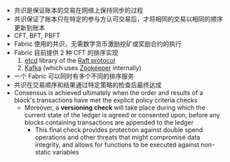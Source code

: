 - 共识是保证账本的交易在网络上保持同步的过程
- 共识保证了账本只在特定的参与方认可交易后，才将相同的交易以相同的顺序更新到账本
- CFT, BFT, PBFT
- Fabric 使用的共识，无需数字货币激励挖矿或奖励合约的执行
- Fabric 目前提供 2 种 CFT 的排序实现
    1. [etcd](https://coreos.com/etcd/) library of the [Raft protocol](https://raft.github.io/raft.pdf)
    2. [Kafka](https://kafka.apache.org/) (which uses [Zookeeper](https://zookeeper.apache.org/) internally)
- 一个 Fabric 可以同时有多个不同的排序服务
- 共识在交易顺序和结果通过特定策略的检查后最终达成
- Consensus is achieved ultimately when the order and results of a block's transactions have met the explicit policy criteria checks
    <!-- - These checks and balances take place during the lifecycle of a transaction, and include the usage of endorsement policies to dictate which specific members must endorse a certain transaction class, as well as system chaincodes to ensure that these policies are enforced and upheld -->
    <!-- - Prior to commitment, peers will employ these chaincodes to make sure that enough endorsement are present, and they were derived from the appropriate entities -->
    - Moreover, a **versioning check** will take place during which the current state of the ledger is agreed or consented upon, before any blocks containing transactions are appended to the ledger
        - This final check provides protection against double spend operations and other threats that might compromise data integrity, and allows for functions to be executed against non-static variables
<!-- - The process of **keeping the ledger transactions synchronized** across the network — to ensure that ledgers update only when transactions are **approved by the appropriate participants**, and that when ledgers do update, they update with the **same transactions** in the **same order** — is called consensus -->

<!-- - Transactions must be written to the ledger **in the order in which they occur**, even though they might be between different sets of participants within the network -->
<!-- - For this to happen, the **order of transactions must be established** and a **method for rejecting bad transactions** that have been inserted into the ledger in error (or maliciously) must be put into place
    - PBFT (Practical Byzantine Fault Tolerance) can provide a mechanism for file replicas to communicate with each other to keep each copy consistent, even in the event of corruption -->
<!-- - In order to mitigate this absence of trust, permissionless blockchains typically employ a “mined” native cryptocurrency or transaction fees to provide economic incentive to **offset the extraordinary costs of participating in a form of byzantine fault tolerant consensus** based on “proof of work” (PoW)
    - In Bitcoin, ordering happens through a process called mining where competing computers race to solve a cryptographic puzzle which [ ] **defines the order** that all processes subsequently build upon
    - Requiring protocols like “proof of work” to **validate transactions and secure the network** [ ] how so and how to?
    - [ ] 公链的共识；PoW 为何能解决共识问题 -->

<!-- - [ ] Fabric can leverage consensus protocols that do not require a native cryptocurrency to incent costly mining or to fuel smart contract execution -->
<!-- - Pluggable consensus protocols enable the platform to be more effectively customized to fit particular use cases and trust models
    - [ ] crash fault-tolerant (CFT) consensus protocol
    - [ ] byzantine fault tolerant (BFT) consensus protocol -->
<!-- - Fabric currently offers 2 CFT ordering service implementations. The first is based on the [etcd](https://coreos.com/etcd/) library of the [Raft protocol](https://raft.github.io/raft.pdf). The other is [Kafka](https://kafka.apache.org/) (which uses [Zookeeper](https://zookeeper.apache.org/) internally)
    - These are not mutually exclusive. **A Fabric network can have multiple ordering services** supporting different applications or application requirements -->
<!-- - Consensus is defined as the full-circle verification of the correctness of a set of transactions comprising a block -->

